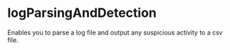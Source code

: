 # logParsingAndDetection
Enables you to parse a log file and output any suspicious activity to a csv file.
